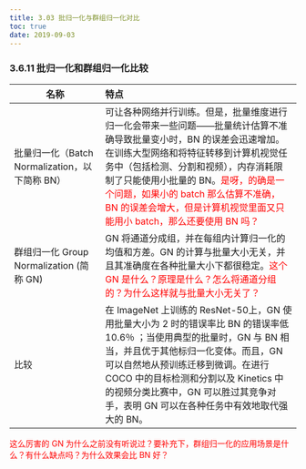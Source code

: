 ```yaml
---
title: 3.03 批归一化与群组归一化对比
toc: true
date: 2019-09-03
---
```


### 3.6.11 批归一化和群组归一化比较

| 名称                                           | 特点                                                                                                                                                                                                                                                                                                                              |
| ---------------------------------------------- |:--------------------------------------------------------------------------------------------------------------------------------------------------------------------------------------------------------------------------------------------------------------------------------------------------------------------------------- |
| 批量归一化（Batch Normalization，以下简称 BN） | 可让各种网络并行训练。但是，批量维度进行归一化会带来一些问题——批量统计估算不准确导致批量变小时，BN 的误差会迅速增加。在训练大型网络和将特征转移到计算机视觉任务中（包括检测、分割和视频），内存消耗限制了只能使用小批量的 BN。<span style="color:red;">是呀，的确是一个问题，如果小的 batch 那么估算不准确，BN 的误差会增大，但是计算机视觉里面又只能用小 batch，那么还要使用 BN 吗？</span>                                                                                                    |
| 群组归一化 Group Normalization (简称 GN)       | GN 将通道分成组，并在每组内计算归一化的均值和方差。GN 的计算与批量大小无关，并且其准确度在各种批量大小下都很稳定。<span style="color:red;">这个 GN 是什么？原理是什么？怎么将通道分组的？为什么这样就与批量大小无关了？</span>                                                                                                                                                                                                                |
| 比较                                           | 在 ImageNet 上训练的 ResNet-50上，GN 使用批量大小为 2 时的错误率比 BN 的错误率低 10.6％ ；当使用典型的批量时，GN 与 BN 相当，并且优于其他标归一化变体。而且，GN 可以自然地从预训练迁移到微调。在进行 COCO 中的目标检测和分割以及 Kinetics 中的视频分类比赛中，GN 可以胜过其竞争对手，表明 GN 可以在各种任务中有效地取代强大的 BN。 |

<span style="color:red;">这么厉害的 GN 为什么之前没有听说过？要补充下，群组归一化的应用场景是什么？有什么缺点吗？为什么效果会比 BN 好？</span>
